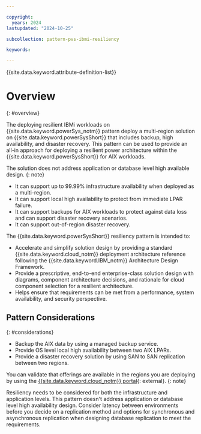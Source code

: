 ```yaml
---

copyright:
  years: 2024
lastupdated: "2024-10-25"

subcollection: pattern-pvs-ibmi-resiliency

keywords:

---
```


{{site.data.keyword.attribute-definition-list}}

# Overview
{: #overview}

The deploying resilient IBMi workloads on {{site.data.keyword.powerSys_notm}} pattern deploy a multi-region solution on {{site.data.keyword.powerSysShort}} that includes backup, high availability, and disaster recovery. This pattern can be used to provide an all-in approach for deploying a resilient power architecture within the {{site.data.keyword.powerSysShort}} for AIX workloads. 

The solution does not address application or database level high available design.
{: note}

- It can support up to 99.99% infrastructure availability when deployed as a multi-region.
- It can support local high availability to protect from immediate LPAR failure.
- It can support backups for AIX workloads to protect against data loss and can support disaster recovery scenarios.
- It can support out-of-region disaster recovery.

The {{site.data.keyword.powerSysShort}} resiliency pattern is intended to:

- Accelerate and simplify solution design by providing a standard {{site.data.keyword.cloud_notm}} deployment architecture reference following the {{site.data.keyword.IBM_notm}} Architecture Design Framework.
- Provide a prescriptive, end-to-end enterprise-class solution design with diagrams, component architecture decisions, and rationale for cloud component selection for a resilient architecture.
- Helps ensure that requirements can be met from a performance, system availability, and security perspective.

## Pattern Considerations
{: #considerations}

- Backup the AIX data by using a managed backup service.
- Provide OS level local high availability between two AIX LPARs.
- Provide a disaster recovery solution by using SAN to SAN replication between two regions.

You can validate that offerings are available in the regions you are deploying by using the [{{site.data.keyword.cloud_notm}} portal](https://cloud.ibm.com/login){: external}.
{: note}

Resiliency needs to be considered for both the infrastructure and application levels. This pattern doesn't address application or database level high availability design. Consider latency between environments before you decide on a replication method and options for synchronous and asynchronous replication when designing database replication to meet the requirements.
